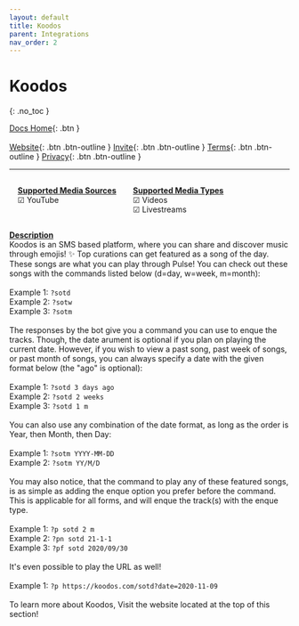 ```yaml
---
layout: default
title: Koodos
parent: Integrations
nav_order: 2
---
```


# Koodos
{: .no_toc }

<span class="fs-5">[Docs Home](https://docs.pulseproject.io){: .btn }</span><br><br>
<span class="fs-4">[Website](https://pulseproject.io){: .btn .btn-outline }</span>
<span class="fs-4">[Invite](https://pulseproject.io/invite){: .btn .btn-outline }</span>
<span class="fs-4">[Terms](https://pulseproject.io/terms){: .btn .btn-outline }</span>
<span class="fs-4">[Privacy](https://pulseproject.io/privacy){: .btn .btn-outline }</span>

---

<div style="display: inline-flex;">
  <div style="margin: 15px;">
    <u><b>Supported Media Sources</b></u>
    <br>☑ YouTube
  </div>
  <div style="margin: 15px;">
    <u><b>Supported Media Types</b></u>
    <br>☑ Videos
    <br>☑ Livestreams
  </div>
</div>

<u><b>Description</b></u>
<br>Koodos is an SMS based platform, where you can share and discover music through emojis! ✨ Top curations can get featured as a song of the day. These songs are what you can play through Pulse! You can check out these songs with the commands listed below (d=day, w=week, m=month):
<br>
<br>Example 1: `?sotd`
<br>Example 2: `?sotw`
<br>Example 3: `?sotm`
<br>
<br>
The responses by the bot give you a command you can use to enque the tracks. Though, the date arument is optional if you plan on playing the current date. However, if you wish to view a past song, past week of songs, or past month of songs, you can always specify a date with the given format below (the "ago" is optional):
<br>
<br>Example 1: `?sotd 3 days ago`
<br>Example 2: `?sotd 2 weeks`
<br>Example 3: `?sotd 1 m`
<br>
<br>
You can also use any combination of the date format, as long as the order is Year, then Month, then Day:
<br>
<br>Example 1: `?sotm YYYY-MM-DD`
<br>Example 2: `?sotm YY/M/D`
<br>
<br>
You may also notice, that the command to play any of these featured songs, is as simple as adding the enque option you prefer before the command. This is applicable for all forms, and will enque the track(s) with the enque type.
<br>
<br>Example 1: `?p sotd 2 m`
<br>Example 2: `?pn sotd 21-1-1`
<br>Example 3: `?pf sotd 2020/09/30`
<br>
<br>
It's even possible to play the URL as well!
<br>
<br>Example 1: `?p https://koodos.com/sotd?date=2020-11-09`
<br>
<br>
To learn more about Koodos, Visit the website located at the top of this section!
